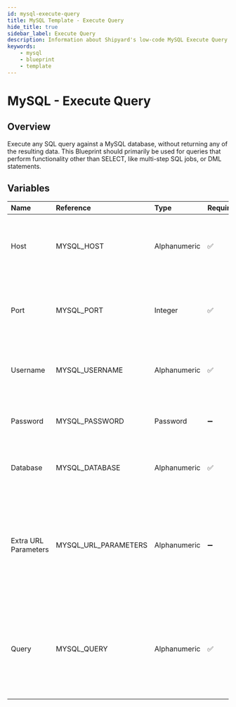 ```yaml
---
id: mysql-execute-query
title: MySQL Template - Execute Query
hide_title: true
sidebar_label: Execute Query
description: Information about Shipyard's low-code MySQL Execute Query blueprint. Execute any SQL query against a MySQL database. 
keywords:
    - mysql
    - blueprint
    - template
---
```


# MySQL - Execute Query

## Overview
Execute any SQL query against a MySQL database, without returning any of the resulting data. This Blueprint should primarily be used for queries that perform functionality other than SELECT, like multi-step SQL jobs, or DML statements.

## Variables

| Name | Reference | Type | Required | Default | Options | Description |
|:-----|:----------|:-----|:---------|:--------|:--------|:------------|
| Host | MYSQL_HOST  | Alphanumeric |:white_check_mark: | - | - | The domain or the IP address of the database you want to connect to. |
| Port | MYSQL_PORT  | Integer |:white_check_mark: | "3306" | - | Number for the database port to connect to. Defaults to 3306. |
| Username | MYSQL_USERNAME  | Alphanumeric |:white_check_mark: | - | - | Name of the user to connect to the database with. |
| Password | MYSQL_PASSWORD  | Password |:heavy_minus_sign: | - | - | Password associated to the provided username. |
| Database | MYSQL_DATABASE  | Alphanumeric |:white_check_mark: | - | - | Name of the database in MySQL to connect to. |
| Extra URL Parameters | MYSQL_URL_PARAMETERS  | Alphanumeric |:heavy_minus_sign: | - | - | Extra parameters that will be placed at the end of the connection string, after the "?". Must be separated by "&". |
| Query | MYSQL_QUERY  | Alphanumeric |:white_check_mark: | - | - | Any SQL query that runs a job against the database (CREATE, DROP, INSERT, etc.). Formatting is ignored. |


